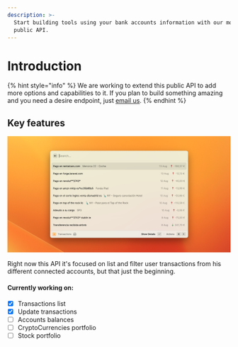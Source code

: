 ```yaml
---
description: >-
  Start building tools using your bank accounts information with our monse
  public API.
---
```


# Introduction

{% hint style="info" %}
We are working to extend this public API to add more options and capabilities to it. If you plan to build something amazing and you need a desire endpoint, just [email us](mailto:hola@monse.app).
{% endhint %}

## Key features

![](<.gitbook/assets/image (1).png>)

Right now this API it's focused on list and filter user transactions from his different connected accounts, but that just the beginning.

#### Currently working on:

* [x] Transactions list
* [x] Update transactions
* [ ] Accounts balances
* [ ] CryptoCurrencies portfolio
* [ ] Stock portfolio
